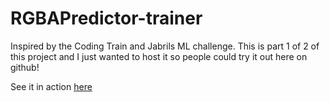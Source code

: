 # RGBAPredictor-trainer
Inspired by the Coding Train and Jabrils ML challenge. This is part 1 of 2 of this project and I just wanted to host it so people could try it out here on github!

See it in action [here](https://fs77x.github.io/RGBAPredictor-trainer/ )
